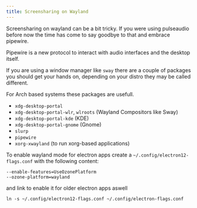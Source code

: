 ```yaml
---
title: Screensharing on Wayland
---
```


Screensharing on wayland can be a bit tricky. If you were using pulseaudio before now the time has come to say goodbye to that and embrace pipewire.

Pipewire is a new protocol to interact with audio  interfaces and the desktop itself.

If you are using a window manager like `sway` there are a couple of packages you should get your hands on, depending on your distro they may be called different.

For Arch based systems these packages are usefull.

* `xdg-desktop-portal`
* `xdg-desktop-portal-wlr`, `wlroots` (Wayland Compositors like Sway)
* `xdg-desktop-portal-kde` (KDE)
* `xdg-desktop-portal-gnome` (Gnome)
* `slurp`
* `pipewire`
* `xorg-xwayland` (to run xorg-based applications)

To enable wayland mode for electron apps create a `~/.config/electron12-flags.conf` with the following content:
```
--enable-features=UseOzonePlatform
--ozone-platform=wayland
```
and link to enable it for older electron apps aswell

```
ln -s ~/.config/electron12-flags.conf ~/.config/electron-flags.conf
```